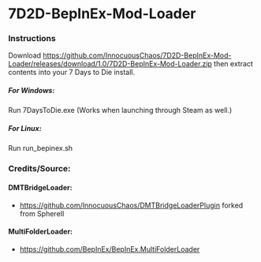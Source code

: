 # 7D2D-BepInEx-Mod-Loader


### **Instructions**
Download https://github.com/InnocuousChaos/7D2D-BepInEx-Mod-Loader/releases/download/1.0/7D2D-BepInEx-Mod-Loader.zip then extract contents into your 7 Days to Die install.

##### **For Windows:**
Run 7DaysToDie.exe (Works when launching through Steam as well.)

##### **For Linux:**
Run run_bepinex.sh



### Credits/Source:
#### DMTBridgeLoader:
- https://github.com/InnocuousChaos/DMTBridgeLoaderPlugin forked from SphereII
#### MultiFolderLoader:
- https://github.com/BepInEx/BepInEx.MultiFolderLoader
